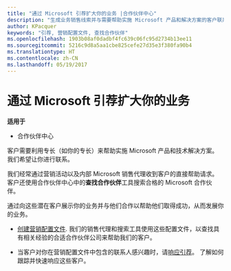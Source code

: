 ```yaml
---
title: "通过 Microsoft 引荐扩大你的业务 |合作伙伴中心"
description: "生成业务销售线索并与需要帮助实施 Microsoft 产品和解决方案的客户联系。"
author: KPacquer
keywords: "引荐, 营销配置文件, 查找合作伙伴"
ms.openlocfilehash: 1903b08af0dadbf4fc639c06fc95d2734b13ee11
ms.sourcegitcommit: 5216c9d8a5aa1cbe825cefe27d35e3f380fa90b4
ms.translationtype: HT
ms.contentlocale: zh-CN
ms.lasthandoff: 05/19/2017
---
```

# <a name="grow-your-business-with-referrals-from-microsoft"></a>通过 Microsoft 引荐扩大你的业务

**适用于**

-  合作伙伴中心

客户需要利用专长（如你的专长）来帮助实施 Microsoft 产品和技术解决方案。 我们希望让你进行联系。

我们经常通过营销活动以及内部 Microsoft 销售代理收到客户的直接帮助请求。 客户还使用合作伙伴中心中的**查找合作伙伴**工具搜索合格的 Microsoft 合作伙伴。 

通过向这些潜在客户展示你的业务并与他们合作以帮助他们取得成功，从而发展你的业务。

*  [创建营销配置文件](create-a-marketing-profile.md). 我们的销售代理和搜索工具使用这些配置文件，以查找具有相关经验的合适合作伙伴公司来帮助我们的客户。

*  当客户对你在营销配置文件中包含的联系人感兴趣时，请[响应引荐](responding-to-referrals.md)。 了解如何跟踪并快速响应这些客户。

